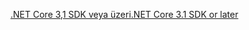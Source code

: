 [<span data-ttu-id="04411-101">.NET Core 3,1 SDK veya üzeri</span><span class="sxs-lookup"><span data-stu-id="04411-101">.NET Core 3.1 SDK or later</span></span>](https://dotnet.microsoft.com/download/dotnet-core/3.1)
